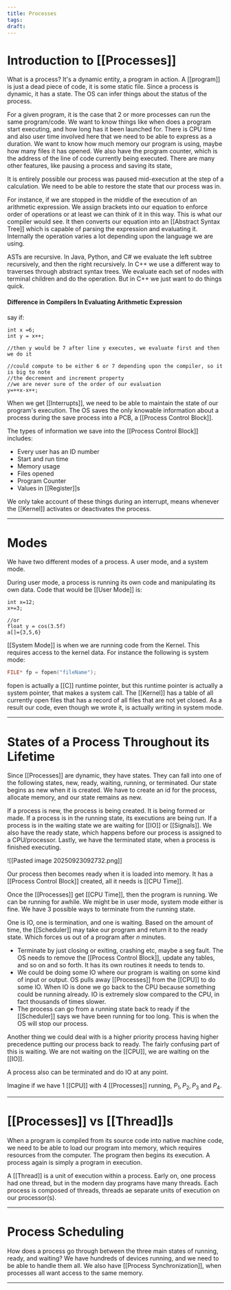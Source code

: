 ```yaml
---
title: Processes
tags:
draft:
---
```

# Introduction to [[Processes]]
What is a process? It's a dynamic entity, a program in action.  A [[program]] is just a dead piece of code, it is some static file. Since a process is dynamic, it has a state. The OS can infer things about the status of the process. 

For a given program, it is the case that 2 or more processes can run the same program/code. We want to know things like when does a program start executing, and how long has it been launched for. There is CPU time and also user time involved here that we need to be able to express as a duration. We want to know how much memory our program is using, maybe how many files it has opened. We also have the program counter, which is the address of the line of code currently being executed. There are many other features, like pausing a process and saving its state, 

It is entirely possible our process was paused mid-execution at the step of a calculation. We need to be able to restore the state that our process was in. 

For instance, if we are stopped in the middle of the execution of an arithmetic expression. We assign brackets into our equation to enforce order of operations or at least we can think of it in this way. This is what our compiler would see. It then converts our equation into an [[Abstract Syntax Tree]] which is capable of parsing the expression and evaluating it. Internally the operation varies a lot depending upon the language we are using. 

ASTs are recursive. In Java, Python, and C# we evaluate the left subtree recursively, and then the right recursively. In C++ we use a different way to traverses through abstract syntax trees. We evaluate each set of nodes with terminal children and do the operation. But in C++ we just want to do things quick.

#### Difference in Compilers In Evaluating Arithmetic Expression
say if:
```
int x =6;
int y = x++;

//then y would be 7 after line y executes, we evaluate first and then we do it

//could compute to be either 6 or 7 depending upon the compiler, so it is big to note 
//the decrement and increment property
//we are never sure of the order of our evaluation
y=++x-x++;
```
When we get [[Interrupts]], we need to be able to maintain the state of our program's execution. The OS saves the only knowable information about a process during the save process into a PCB, a [[Process Control Block]]. 

The types of information we save into the [[Process Control Block]] includes:
* Every user has an ID number
* Start and run time
* Memory usage
* Files opened
* Program Counter 
* Values in [[Register]]s 

We only take account of these things during an interrupt, means whenever the [[Kernel]] activates or deactivates the process.

---
# Modes
We have two different modes of a process. A user mode, and a system mode. 

During user mode, a process is running its own code and manipulating its own data. Code that would be [[User Mode]] is:
```
int x=12;
x+=3;

//or 
float y = cos(3.5f)
a[]={3,5,6}
```
[[System Mode]] is when we are running code from the Kernel.  This requires access to the kernel data. For instance the following is system mode:
```C
FILE* fp = fopen("fileName");
```
fopen is actually a [[C]] runtime pointer, but this runtime pointer is actually a system pointer, that makes a system call. The [[Kernel]] has a table of all currently open files that has a record of all files that are not yet closed. As a result our code, even though we wrote it, is actually writing in system mode.

---
# States of a Process Throughout its Lifetime
Since [[Processes]] are dynamic, they have states. They can fall into one of the following states, new, ready, waiting, running, or terminated.  Our state begins as new when it is created. We have to create an id for the process, allocate memory, and our state remains as new. 

If a process is new, the process is being created. It is being formed or made. If a process is in the running state, its executions are being run. If a process is in the waiting state we are waiting for [[IO]] or [[Signals]]. We also have the ready state, which happens before our process is assigned to a CPU/processor. Lastly, we have the terminated state, when a process is finished executing. 

![[Pasted image 20250923092732.png]]

Our process then becomes ready when it is loaded into memory. It has a [[Process Control Block]] created, all it needs is [[CPU Time]]. 

Once the [[Processes]] get [[CPU Time]], then the program is running. We can be running for awhile. We might be in user mode, system mode either is fine. We have 3 possible ways to terminate from the running state.

One is IO, one is termination, and one is waiting. Based on the amount of time, the [[Scheduler]] may take our program and return it to the ready state. Which forces us out of a program after $n$ minutes. 

* Terminate by just closing or exiting, crashing etc, maybe a seg fault. The OS needs to remove the [[Process Control Block]], update any tables, and so on and so forth. It has its own routines it needs to tends to.
* We could be doing some IO where our program is waiting on some kind of input or output. OS pulls away [[Processes]] from the [[CPU]] to do some IO. When IO is done we go back to the CPU because something could be running already.  IO is extremely slow compared to the CPU, in fact thousands of times slower. 
* The process can go from a running state back to ready if the [[Scheduler]] says we have been running for too long. This is when the OS will stop our process.

Another thing we could deal with is a higher priority process having higher precedence putting our process back to ready. The fairly confusing part of this is waiting. We are not waiting on the [[CPU]], we are waiting on the [[IO]]. 

A process also can be terminated and do IO at any point. 

Imagine if we have 1 [[CPU]] with 4 [[Processes]] running, $P_{1},P_{2},P_{3}$ and $P_{4}$. 

---
# [[Processes]] vs [[Thread]]s 
When a program is compiled from its source code into native machine code, we need to be able to load our program into memory, which requires resources from the computer. The program then begins its execution.  A process again is simply a program in execution. 

A [[Thread]] is a unit of execution within a process. Early on, one process had one thread, but in the modern day programs have many threads. Each process is composed of threads, threads ae separate units of execution on our processor(s). 

---
# Process Scheduling
How does a process go through between the three main states of running, ready, and waiting? We have hundreds of devices running, and we need to be able to handle them all. We also have [[Process Synchronization]], when processes all want access to the same memory. 

---
